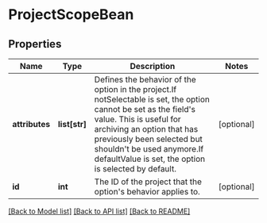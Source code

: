 # ProjectScopeBean

## Properties
Name | Type | Description | Notes
------------ | ------------- | ------------- | -------------
**attributes** | **list[str]** | Defines the behavior of the option in the project.If notSelectable is set, the option cannot be set as the field&#x27;s value. This is useful for archiving an option that has previously been selected but shouldn&#x27;t be used anymore.If defaultValue is set, the option is selected by default. | [optional] 
**id** | **int** | The ID of the project that the option&#x27;s behavior applies to. | [optional] 

[[Back to Model list]](../README.md#documentation-for-models) [[Back to API list]](../README.md#documentation-for-api-endpoints) [[Back to README]](../README.md)


